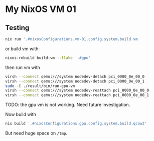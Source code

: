 # My NixOS VM 01

## Testing

```bash
nix run '.#nixosConfigurations.vm-01.config.system.build.vm
```

or build vm with:

```sh
nixos-rebuild build-vm --flake '.#gpu'
```

then run vm with

```sh
virsh --connect qemu:///system nodedev-detach pci_0000_0e_00_0
virsh --connect qemu:///system nodedev-detach pci_0000_0e_00_1
sudo -E ./result/bin/run-gpu-vm
virsh --connect qemu:///system nodedev-reattach pci_0000_0e_00_0
virsh --connect qemu:///system nodedev-reattach pci_0000_0e_00_1
```

TODO: the gpu vm is not working. Need future investigation.

Now build with

```sh
nix build '.#nixosConfigurations.gpu.config.system.build.qcow2'
```

But need huge space on `/tmp`.
